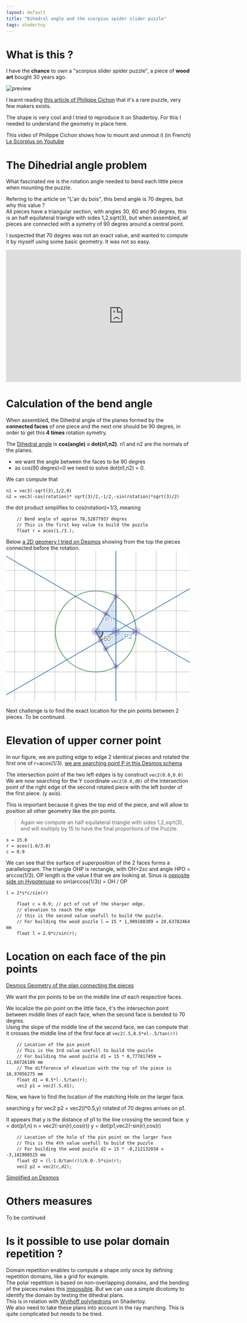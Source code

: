 ```yaml
---
layout: default
title: "Dihedral angle and the scorpius spider slider puzzle"
tags: shadertoy
---
```


# What is this ?

I have the **chance** to own a "scorpius slider spider puzzle", a piece of **wood art** bought 30 years ago.

![preview](https://static.blog4ever.com/2008/06/213622/artfichier_213622_8769121_202010012502419.png)

I learnt reading [this article of Philippe Cichon](https://www.lairdubois.fr/creations/14279-le-scorpius.html) that it's a rare puzzle, very few makers exists.

The shape is very cool and I tried to reproduce it on Shadertoy. For this I needed to understand the geometry in place here.

This video of Philippe Cichon shows how to mount and unmout it (in French)
[Le Scorpius on Youtube](https://www.youtube.com/watch?time_continue=13&v=2orJ6rTSx2s&feature=emb_logo)

# The Dihedrial angle problem

What fascinated me is the rotation angle needed to bend each little piece when mounting the puzzle.

Refering to the article on "L'air du bois", this bend angle is 70 degres, but why this value ?  
All pieces have a triangular section, with angles 30, 60 and 90 degres, this is an half equilateral triangle with sides 1,2,sqrt(3), but when assembled, all pieces are connected with a symetry of 90 degres around a central point.

I suspected that 70 degres was not an exact value, and wanted to compute it by myself using some basic geometry. It was not so easy.

<iframe width="640" height="360" frameborder="0" src="https://www.shadertoy.com/embed/Nlf3W2?gui=true&t=10&paused=true&muted=false" allowfullscreen></iframe>

# Calculation of the bend angle

When assembled, the Dihedral angle of the planes formed by the **connected faces** of one piece and the next one should be 90 degres, in order to get this **4 times** rotation symetry.

The [Dihedral angle](https://mathworld.wolfram.com/DihedralAngle.html) is **cos(angle) = dot(n1,n2)**. n1 and n2 are the normals of the planes.
- we want the angle between the faces to be 90 degres
- as cos(90 degres)=0 we need to solve dot(n1,n2) = 0.

We can compute that  
```
n1 = vec3(-sqrt(3),1/2,0)  
n2 = vec3(-cos(rotation)* sqrt(3)/2,-1/2,-sin(rotation)*sqrt(3)/2)
```
the dot product simplifies to cos(rotation)=1/3, meaning 
```
    // Bend angle of approx 70,52877937 degres
    // This is the first key value to build the puzzle
    float r = acos(1./3.);
```

Below [a 2D geomery I tried on Desmos](https://www.desmos.com/geometry/g1cdjpyrzq) showing from the top the pieces connected before the rotation.
![preview](/assets/images/dihedral_desmos.png)

Next challenge is to find the exact location for the pin points between 2 pieces. To be continued.

# Elevation of upper corner point

In our figure, we are putting edge to edge 2 identical pieces and rotated the first one of r=acos(1/3).
[we are searching point P in this Desmos schema](https://www.desmos.com/geometry/s4evom660u)

The intersection point of the two left edges is by construct ```vec2(0.0,0.0)```
We are now searching for the Y coordinate ```vec2(0.0,d0)``` of the intersection point of the right edge of the second rotated piece with the left border of the first piece. (y axis).  

This is important because it gives the top end of the piece, and will allow to position all other geometry like the pin points.

>Again we compute an half equilateral triangle with sides 1,2,sqrt(3), and will multiply by 15 to have the final proportions of the Puzzle.

```
s = 15.0
r = acos(1.0/3.0)
c = 0.9
```

We can see that the surface of superposition of the 2 faces forms a parallelogram.
The triangle OHP is rectangle, with OH=2*s*c and angle HPO = arccos(1/3).
OP length is the value **l** that we are looking at.
Sinus is [opposite side on Hypotenuse](https://www.mathsisfun.com/sine-cosine-tangent.html) so
sin(arccos(1/3)) = OH / OP

```
l = 2*s*c/sin(r)
```

```
    float c = 0.9; // pct of cut of the sharper edge.
    // elevation to reach the edge 
    // this is the second value usefull to build the puzzle.
    // For building the wood puzzle l = 15 * 1,909188309 = 28,63782464 mm 
    float l = 2.0*c/sin(r);
```

# Location on each face of the pin points

[Desmos Geometry of the plan connecting the pieces](https://www.desmos.com/geometry/eqby2qihrk?lang=fr)

We want the pin points to be on the middle line of each respective faces.

We localize the pin point on the little face, it's the intersection point between middle lines of each face, when the second face is bended to 70 degres.  
Using the slope of the middle line of the second face, we can compute that it crosses the middle line of the first face at ```vec2(.5,0.5*el-.5/tan(r))```

```
    // Location of the pin point
    // This is the 3rd value usefull to build the puzzle
    // For building the wood puzzle d1 = 15 * 0,777817459 = 11,66726189 mm 
    // The difference of elevation with the top of the piece is 16,97056275 mm
    float d1 = 0.5*l-.5/tan(r);
    vec2 p1 = vec2(.5,d1);    
```

Now, we have to find the location of the matching Hole on the larger face.

searching y for
vec2 p2 = vec2(l*0.5,y) rotated of 70 degres arrives on p1.

It appears that y is the distance of p1 to the line crossing the second face.
y = dot(p1,n)
n = vec2(-sin(r),cos(r))
y = dot(p1,vec2(-sin(r),cos(r)

```
    // Location of the hole of the pin point on the larger face
    // This is the 4th value usefull to build the puzzle
    // For building the wood puzzle d2 = 15 * -0,212132034 = -3,181980515 mm 
    float d2 = (l-1.0/tan(r))/6.0-.5*sin(r);
    vec2 p2 = vec2(c,d2); 
```

[Simplified on Desmos](https://www.desmos.com/geometry/xe3jsvrvck)

# Others measures

To be continued

# Is it possible to use polar domain repetition ?

Domain repetition enables to compute a shape only once by defining repetition domains, like a grid for example.  
The polar repetition is based on non-overlapping domains, and the bending of the pieces makes this [impossible](https://www.shadertoy.com/view/slfGDf). But we can use a simple dicotomy to identify the domain by testing the dihedral plans.  
This is in relation with [Wythoff polyhedrons](https://www.shadertoy.com/results?query=tag%3Dwythoff) on Shadertoy.  
We also need to take these plans into account in the ray marching. This is quite complicated but needs to be tried.
